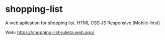 # shopping-list
A web aplication for shopping list. HTML CSS JS Responsive (Mobile-first)

Web: https://shopping-list-julieta.web.app/ 

